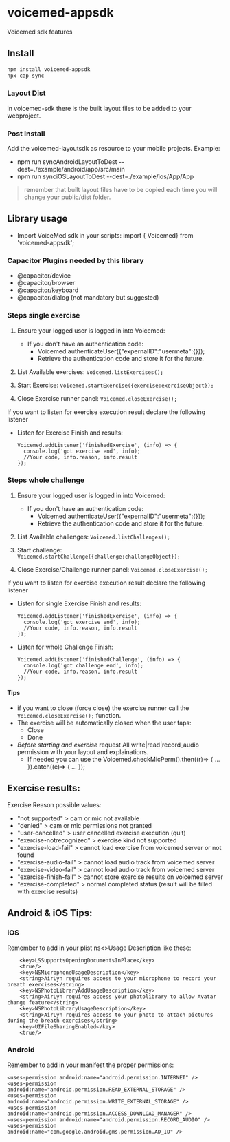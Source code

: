 # voicemed-appsdk

Voicemed sdk features

## Install

```bash
npm install voicemed-appsdk
npx cap sync
```
### Layout Dist
in voicemed-sdk there is the built layout files to be added to your webproject.


### Post Install

Add the voicemed-layoutsdk as resource to your mobile projects.
Example: 
- npm run syncAndroidLayoutToDest --dest=./example/android/app/src/main
- npm run synciOSLayoutToDest --dest=./example/ios/App/App

> remember that built layout files have to be copied each time you will change your public/dist folder.

## Library usage

- Import VoiceMed sdk in your scripts: import { Voicemed} from 'voicemed-appsdk';

### Capacitor Plugins needed by this library

- @capacitor/device
- @capacitor/browser
- @capacitor/keyboard
- @capacitor/dialog (not mandatory but suggested)

### Steps single exercise
1. Ensure your logged user is logged in into Voicemed:
    - If you don't have an authentication code:
        - Voicemed.authenticateUser({"expernalID":<your unique id>"usermeta":{<userMeta>}});
        - Retrieve the authentication code and store it for the future.
    
2. List Available exercises:
  ```Voicemed.listExercises();```
3. Start Exercise:
  ```Voicemed.startExercise({exercise:exerciseObject});```

4. Close Exercise runner panel:
  ```Voicemed.closeExercise();```

If you want to listen for exercise execution result declare the following listener
- Listen for Exercise Finish and results: 
  ```
  Voicemed.addListener('finishedExercise', (info) => {
    console.log('got exercise end', info);
    //Your code, info.reason, info.result
  });
  ``` 

### Steps whole challenge
1. Ensure your logged user is logged in into Voicemed:
    - If you don't have an authentication code:
        - Voicemed.authenticateUser({"expernalID":<your unique id>"usermeta":{<userMeta>}});
        - Retrieve the authentication code and store it for the future.

2. List Available challenges:
   ```Voicemed.listChallenges();```
3. Start challenge:
   ```Voicemed.startChallenge({challenge:challengeObject});```

4. Close Exercise/Challenge runner panel:
   ```Voicemed.closeExercise();```

If you want to listen for exercise execution result declare the following listener
- Listen for single Exercise Finish and results:
  ```
  Voicemed.addListener('finishedExercise', (info) => {
    console.log('got exercise end', info);
    //Your code, info.reason, info.result
  });
  ``` 
- Listen for whole Challenge Finish:
  ```
  Voicemed.addListener('finishedChallenge', (info) => {
    console.log('got challenge end', info);
    //Your code, info.reason, info.result
  });
  ``` 


#### Tips
- if you want to close (force close) the exercise runner call the ```Voicemed.closeExercise();``` function.
- The exercise will be automatically closed when the user taps: 
  - Close 
  - Done
- *Before starting and exercise* request All write|read|record_audio permission with your layout and explainations.
  - If needed you can use the Voicemed.checkMicPerm().then((r)=> { ... }).catch((e)=> { ... });

## Exercise results:

Exercise Reason possible values: 
- "not supported"		> cam or mic not available
- "denied"			> cam or mic permissions not granted
- "user-cancelled"	> user cancelled exercise execution (quit)
- "exercise-notrecognized"	>	exercise kind not supported
- "exercise-load-fail"	>	cannot load exercise from voicemed server or not found
- "exercise-audio-fail"	>	cannot load audio track from voicemed server
- "exercise-video-fail"	>	cannot load audio track from voicemed server
- "exercise-finish-fail"	>	cannot store exercise results on voicemed server
- "exercise-completed"	>	normal completed status (result will be filled with exercise results)

## Android & iOS Tips:

### iOS

Remember to add in your plist ns<>Usage Description like these:
```
    <key>LSSupportsOpeningDocumentsInPlace</key>
	<true/>
	<key>NSMicrophoneUsageDescription</key>
	<string>AirLyn requires access to your microphone to record your breath exercises</string>
	<key>NSPhotoLibraryAddUsageDescription</key>
	<string>AirLyn requires access your photolibrary to allow Avatar change feature</string>
	<key>NSPhotoLibraryUsageDescription</key>
	<string>AirLyn requires access to your photo to attach pictures during the breath exercises</string>
	<key>UIFileSharingEnabled</key>
	<true/>
```

### Android 
Remember to add in your manifest the proper permissions: 
```
<uses-permission android:name="android.permission.INTERNET" />
<uses-permission android:name="android.permission.READ_EXTERNAL_STORAGE" />
<uses-permission android:name="android.permission.WRITE_EXTERNAL_STORAGE" />
<uses-permission android:name="android.permission.ACCESS_DOWNLOAD_MANAGER" />
<uses-permission android:name="android.permission.RECORD_AUDIO" />
<uses-permission android:name="com.google.android.gms.permission.AD_ID" />

```

